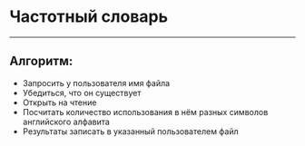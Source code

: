 # Частотный словарь
---
## Алгоритм:
- Запросить у пользователя имя файла
- Убедиться, что он существует
- Открыть на чтение
- Посчитать количество использования в нём разных символов английского алфавита
- Результаты записать в указанный пользователем файл 
 
 
